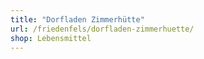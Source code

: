 ```yaml
---
title: "Dorfladen Zimmerhütte"
url: /friedenfels/dorfladen-zimmerhuette/
shop: Lebensmittel
---
```

